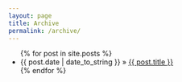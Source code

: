 ```yaml
---
layout: page
title: Archive
permalink: /archive/
---
```


<ul>
  {% for post in site.posts %}
    <li>
        <span>{{ post.date | date_to_string }}</span> » <a href="{{ post.url }}" title="{{ post.title }}">{{ post.title }}</a>
        <meta name="description" content="{{ post.summary | escape }}">
        <meta name="keywords" content="{{ post.tags | join: ', ' | escape }}"/>
    </li>
  {% endfor %}
</ul>